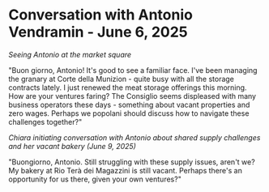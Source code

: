 # Conversation with Antonio Vendramin - June 6, 2025

*Seeing Antonio at the market square*

"Buon giorno, Antonio! It's good to see a familiar face. I've been managing the granary at Corte della Munizion - quite busy with all the storage contracts lately. I just renewed the meat storage offerings this morning. How are your ventures faring? The Consiglio seems displeased with many business operators these days - something about vacant properties and zero wages. Perhaps we popolani should discuss how to navigate these challenges together?"

*Chiara initiating conversation with Antonio about shared supply challenges and her vacant bakery (June 9, 2025)*

"Buongiorno, Antonio. Still struggling with these supply issues, aren't we? My bakery at Rio Terà dei Magazzini is still vacant. Perhaps there's an opportunity for us there, given your own ventures?"
